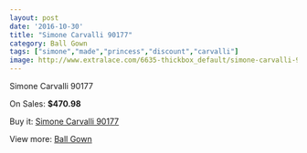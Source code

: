 ```yaml
---
layout: post
date: '2016-10-30'
title: "Simone Carvalli 90177"
category: Ball Gown
tags: ["simone","made","princess","discount","carvalli"]
image: http://www.extralace.com/6635-thickbox_default/simone-carvalli-90177.jpg
---
```

Simone Carvalli 90177

On Sales: **$470.98**
<a href="https://www.extralace.com/ball-gown/3139-simone-carvalli-90177.html"><amp-img layout="responsive" width="600" height="600" src="//www.extralace.com/6635-thickbox_default/simone-carvalli-90177.jpg" alt="Simone Carvalli 90177 0" /></a>
<a href="https://www.extralace.com/ball-gown/3139-simone-carvalli-90177.html"><amp-img layout="responsive" width="600" height="600" src="//www.extralace.com/6636-thickbox_default/simone-carvalli-90177.jpg" alt="Simone Carvalli 90177 1" /></a>

Buy it: [Simone Carvalli 90177](https://www.extralace.com/ball-gown/3139-simone-carvalli-90177.html "Simone Carvalli 90177")

View more: [Ball Gown](https://www.extralace.com/3-ball-gown "Ball Gown")